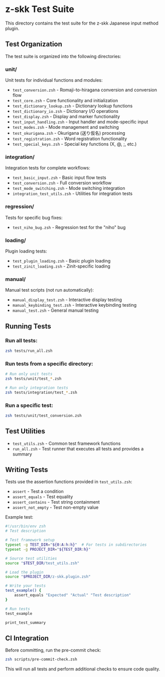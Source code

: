 # z-skk Test Suite

This directory contains the test suite for the z-skk Japanese input method plugin.

## Test Organization

The test suite is organized into the following directories:

### unit/
Unit tests for individual functions and modules:
- `test_conversion.zsh` - Romaji-to-hiragana conversion and conversion flow
- `test_core.zsh` - Core functionality and initialization
- `test_dictionary_lookup.zsh` - Dictionary lookup functions
- `test_dictionary_io.zsh` - Dictionary I/O operations
- `test_display.zsh` - Display and marker functionality
- `test_input_handling.zsh` - Input handler and mode-specific input
- `test_modes.zsh` - Mode management and switching
- `test_okurigana.zsh` - Okurigana (送り仮名) processing
- `test_registration.zsh` - Word registration functionality
- `test_special_keys.zsh` - Special key functions (X, @, ;, etc.)

### integration/
Integration tests for complete workflows:
- `test_basic_input.zsh` - Basic input flow tests
- `test_conversion.zsh` - Full conversion workflow
- `test_mode_switching.zsh` - Mode switching integration
- `integration_test_utils.zsh` - Utilities for integration tests

### regression/
Tests for specific bug fixes:
- `test_niho_bug.zsh` - Regression test for the "niho" bug

### loading/
Plugin loading tests:
- `test_plugin_loading.zsh` - Basic plugin loading
- `test_zinit_loading.zsh` - Zinit-specific loading

### manual/
Manual test scripts (not run automatically):
- `manual_display_test.zsh` - Interactive display testing
- `manual_keybinding_test.zsh` - Interactive keybinding testing
- `manual_test.zsh` - General manual testing

## Running Tests

### Run all tests:
```bash
zsh tests/run_all.zsh
```

### Run tests from a specific directory:
```bash
# Run only unit tests
zsh tests/unit/test_*.zsh

# Run only integration tests
zsh tests/integration/test_*.zsh
```

### Run a specific test:
```bash
zsh tests/unit/test_conversion.zsh
```

## Test Utilities

- `test_utils.zsh` - Common test framework functions
- `run_all.zsh` - Test runner that executes all tests and provides a summary

## Writing Tests

Tests use the assertion functions provided in `test_utils.zsh`:
- `assert` - Test a condition
- `assert_equals` - Test equality
- `assert_contains` - Test string containment
- `assert_not_empty` - Test non-empty value

Example test:
```zsh
#!/usr/bin/env zsh
# Test description

# Test framework setup
typeset -g TEST_DIR="${0:A:h:h}"  # For tests in subdirectories
typeset -g PROJECT_DIR="${TEST_DIR:h}"

# Source test utilities
source "$TEST_DIR/test_utils.zsh"

# Load the plugin
source "$PROJECT_DIR/z-skk.plugin.zsh"

# Write your tests
test_example() {
    assert_equals "Expected" "Actual" "Test description"
}

# Run tests
test_example

print_test_summary
```

## CI Integration

Before committing, run the pre-commit check:
```bash
zsh scripts/pre-commit-check.zsh
```

This will run all tests and perform additional checks to ensure code quality.